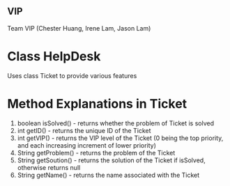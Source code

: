 ## VIP
Team VIP (Chester Huang, Irene Lam, Jason Lam)

# Class HelpDesk
Uses class Ticket to provide various features

# Method Explanations in Ticket

1. boolean isSolved() - returns whether the problem of Ticket is solved
2. int getID() - returns the unique ID of the Ticket
3. int getVIP() - returns the VIP level of the Ticket (0 being the top priority, and each increasing increment of lower priority)
4. String getProblem() - returns the problem of the Ticket
5. String getSoution() - returns the solution of the Ticket if isSolved, otherwise returns null
6. String getName() - returns the name associated with the Ticket

